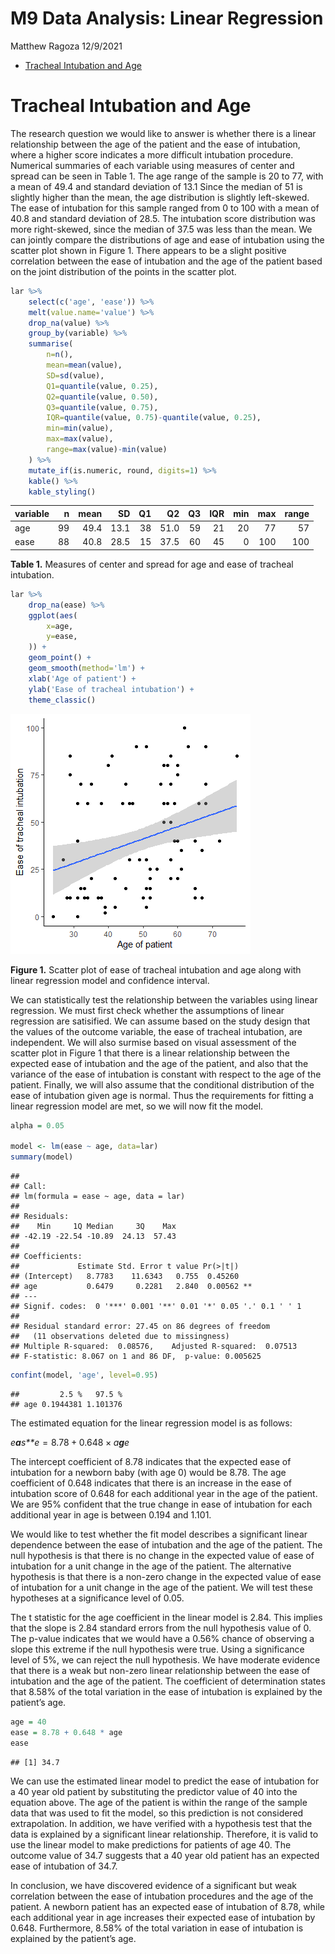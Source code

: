 M9 Data Analysis: Linear Regression
================
Matthew Ragoza
12/9/2021

-   [Tracheal Intubation and Age](#tracheal-intubation-and-age)

# Tracheal Intubation and Age

The research question we would like to answer is whether there is a
linear relationship between the age of the patient and the ease of
intubation, where a higher score indicates a more difficult intubation
procedure. Numerical summaries of each variable using measures of center
and spread can be seen in Table 1. The age range of the sample is 20 to
77, with a mean of 49.4 and standard deviation of 13.1 Since the median
of 51 is slightly higher than the mean, the age distribution is slightly
left-skewed. The ease of intubation for this sample ranged from 0 to 100
with a mean of 40.8 and standard deviation of 28.5. The intubation score
distribution was more right-skewed, since the median of 37.5 was less
than the mean. We can jointly compare the distributions of age and ease
of intubation using the scatter plot shown in Figure 1. There appears to
be a slight positive correlation between the ease of intubation and the
age of the patient based on the joint distribution of the points in the
scatter plot.

``` r
lar %>%
    select(c('age', 'ease')) %>%
    melt(value.name='value') %>%
    drop_na(value) %>%
    group_by(variable) %>%
    summarise(
        n=n(),
        mean=mean(value),
        SD=sd(value),
        Q1=quantile(value, 0.25),
        Q2=quantile(value, 0.50),
        Q3=quantile(value, 0.75),
        IQR=quantile(value, 0.75)-quantile(value, 0.25),
        min=min(value),
        max=max(value),
        range=max(value)-min(value)
    ) %>%
    mutate_if(is.numeric, round, digits=1) %>%
    kable() %>%
    kable_styling()
```

<table class="table" style="margin-left: auto; margin-right: auto;">
<thead>
<tr>
<th style="text-align:left;">
variable
</th>
<th style="text-align:right;">
n
</th>
<th style="text-align:right;">
mean
</th>
<th style="text-align:right;">
SD
</th>
<th style="text-align:right;">
Q1
</th>
<th style="text-align:right;">
Q2
</th>
<th style="text-align:right;">
Q3
</th>
<th style="text-align:right;">
IQR
</th>
<th style="text-align:right;">
min
</th>
<th style="text-align:right;">
max
</th>
<th style="text-align:right;">
range
</th>
</tr>
</thead>
<tbody>
<tr>
<td style="text-align:left;">
age
</td>
<td style="text-align:right;">
99
</td>
<td style="text-align:right;">
49.4
</td>
<td style="text-align:right;">
13.1
</td>
<td style="text-align:right;">
38
</td>
<td style="text-align:right;">
51.0
</td>
<td style="text-align:right;">
59
</td>
<td style="text-align:right;">
21
</td>
<td style="text-align:right;">
20
</td>
<td style="text-align:right;">
77
</td>
<td style="text-align:right;">
57
</td>
</tr>
<tr>
<td style="text-align:left;">
ease
</td>
<td style="text-align:right;">
88
</td>
<td style="text-align:right;">
40.8
</td>
<td style="text-align:right;">
28.5
</td>
<td style="text-align:right;">
15
</td>
<td style="text-align:right;">
37.5
</td>
<td style="text-align:right;">
60
</td>
<td style="text-align:right;">
45
</td>
<td style="text-align:right;">
0
</td>
<td style="text-align:right;">
100
</td>
<td style="text-align:right;">
100
</td>
</tr>
</tbody>
</table>

**Table 1.** Measures of center and spread for age and ease of tracheal
intubation.

``` r
lar %>%
    drop_na(ease) %>%
    ggplot(aes(
        x=age,
        y=ease,
    )) +
    geom_point() +
    geom_smooth(method='lm') +
    xlab('Age of patient') +
    ylab('Ease of tracheal intubation') +
    theme_classic()
```

![](linear_regression_files/figure-gfm/unnamed-chunk-3-1.png)<!-- -->

**Figure 1.** Scatter plot of ease of tracheal intubation and age along
with linear regression model and confidence interval.

We can statistically test the relationship between the variables using
linear regression. We must first check whether the assumptions of linear
regression are satisified. We can assume based on the study design that
the values of the outcome variable, the ease of tracheal intubation, are
independent. We will also surmise based on visual assessment of the
scatter plot in Figure 1 that there is a linear relationship between the
expected ease of intubation and the age of the patient, and also that
the variance of the ease of intubation is constant with respect to the
age of the patient. Finally, we will also assume that the conditional
distribution of the ease of intubation given age is normal. Thus the
requirements for fitting a linear regression model are met, so we will
now fit the model.

``` r
alpha = 0.05

model <- lm(ease ~ age, data=lar)
summary(model)
```

    ## 
    ## Call:
    ## lm(formula = ease ~ age, data = lar)
    ## 
    ## Residuals:
    ##    Min     1Q Median     3Q    Max 
    ## -42.19 -22.54 -10.89  24.13  57.43 
    ## 
    ## Coefficients:
    ##             Estimate Std. Error t value Pr(>|t|)   
    ## (Intercept)   8.7783    11.6343   0.755  0.45260   
    ## age           0.6479     0.2281   2.840  0.00562 **
    ## ---
    ## Signif. codes:  0 '***' 0.001 '**' 0.01 '*' 0.05 '.' 0.1 ' ' 1
    ## 
    ## Residual standard error: 27.45 on 86 degrees of freedom
    ##   (11 observations deleted due to missingness)
    ## Multiple R-squared:  0.08576,    Adjusted R-squared:  0.07513 
    ## F-statistic: 8.067 on 1 and 86 DF,  p-value: 0.005625

``` r
confint(model, 'age', level=0.95)
```

    ##         2.5 %   97.5 %
    ## age 0.1944381 1.101376

The estimated equation for the linear regression model is as follows:

*e**a**s**e* = 8.78 + 0.648 × *a**g**e*

The intercept coefficient of 8.78 indicates that the expected ease of
intubation for a newborn baby (with age 0) would be 8.78. The age
coefficient of 0.648 indicates that there is an increase in the ease of
intubation score of 0.648 for each additional year in the age of the
patient. We are 95% confident that the true change in ease of intubation
for each additional year in age is between 0.194 and 1.101.

We would like to test whether the fit model describes a significant
linear dependence between the ease of intubation and the age of the
patient. The null hypothesis is that there is no change in the expected
value of ease of intubation for a unit change in the age of the patient.
The alternative hypothesis is that there is a non-zero change in the
expected value of ease of intubation for a unit change in the age of the
patient. We will test these hypotheses at a significance level of 0.05.

The t statistic for the age coefficient in the linear model is 2.84.
This implies that the slope is 2.84 standard errors from the null
hypothesis value of 0. The p-value indicates that we would have a 0.56%
chance of observing a slope this extreme if the null hypothesis were
true. Using a significance level of 5%, we can reject the null
hypothesis. We have moderate evidence that there is a weak but non-zero
linear relationship between the ease of intubation and the age of the
patient. The coefficient of determination states that 8.58% of the total
variation in the ease of intubation is explained by the patient’s age.

``` r
age = 40
ease = 8.78 + 0.648 * age
ease
```

    ## [1] 34.7

We can use the estimated linear model to predict the ease of intubation
for a 40 year old patient by substituting the predictor value of 40 into
the equation above. The age of the patient is within the range of the
sample data that was used to fit the model, so this prediction is not
considered extrapolation. In addition, we have verified with a
hypothesis test that the data is explained by a significant linear
relationship. Therefore, it is valid to use the linear model to make
predictions for patients of age 40. The outcome value of 34.7 suggests
that a 40 year old patient has an expected ease of intubation of 34.7.

In conclusion, we have discovered evidence of a significant but weak
correlation between the ease of intubation procedures and the age of the
patient. A newborn patient has an expected ease of intubation of 8.78,
while each additional year in age increases their expected ease of
intubation by 0.648. Furthermore, 8.58% of the total variation in ease
of intubation is explained by the patient’s age.
